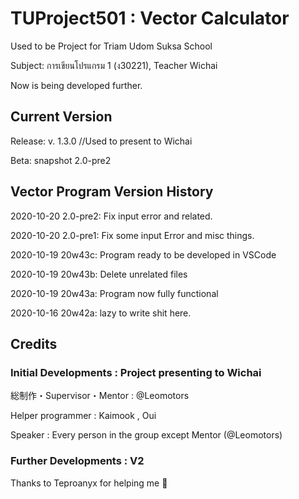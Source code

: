 # TUProject501 : Vector Calculator

Used to be Project for Triam Udom Suksa School

Subject: การเขียนโปรแกรม 1 (ง30221), Teacher Wichai

Now is being developed further.

## Current Version

  Release: v. 1.3.0 //Used to present to Wichai
  
  Beta: snapshot 2.0-pre2
  
## Vector Program Version History

  2020-10-20 2.0-pre2: Fix input error and related.

  2020-10-20 2.0-pre1: Fix some input Error and misc things.

  2020-10-19 20w43c: Program ready to be developed in VSCode

  2020-10-19 20w43b: Delete unrelated files

  2020-10-19 20w43a: Program now fully functional
  
  2020-10-16 20w42a: lazy to write shit here.

## Credits

### Initial Developments : Project presenting to Wichai

  総制作・Supervisor・Mentor : @Leomotors

  Helper programmer : Kaimook , Oui

  Speaker : Every person in the group except Mentor (@Leomotors)

### Further Developments : V2

  Thanks to Teproanyx for helping me 🙂
  
